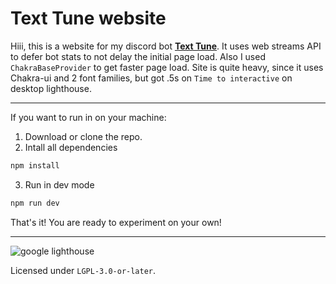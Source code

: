 # **Text Tune website**

Hiii, this is a website for my discord bot **[Text Tune](https://top.gg/bot/1075428307409063988)**. It uses web streams API to defer bot stats to not delay the initial page load. Also I used `ChakraBaseProvider` to get faster page load. Site is quite heavy, since it uses Chakra-ui and 2 font families, but got .5s on `Time to interactive` on desktop lighthouse.

---

If you want to run in on your machine:

1. Download or clone the repo.
2. Intall all dependencies

```sh
npm install
```

3. Run in dev mode

```sh
npm run dev
```

That's it! You are ready to experiment on your own!

---

![google lighthouse](https://cdn.ismcserver.online/chrome_QZlZLLwGLs.png)

Licensed under `LGPL-3.0-or-later`.

